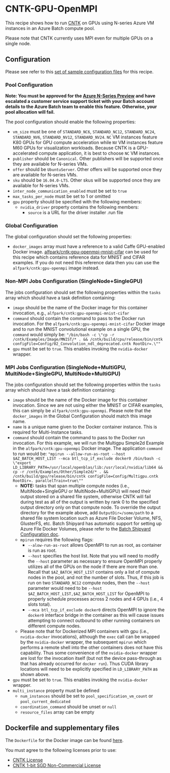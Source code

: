 # CNTK-GPU-OpenMPI
This recipe shows how to run [CNTK](https://cntk.ai/) on
GPUs using N-series Azure VM instances in an Azure Batch compute pool.

Please note that CNTK currently uses MPI even for multiple GPUs on a single
node.

## Configuration
Please see refer to this [set of sample configuration files](./config) for
this recipe.

### Pool Configuration
**Note: You must be approved for the
[Azure N-Series Preview](http://gpu.azure.com/) and have escalated a
customer service support ticket with your Batch account details to the Azure
Batch team to enable this feature. Otherwise, your pool allocation will fail.**

The pool configuration should enable the following properties:
* `vm_size` must be one of `STANDARD_NC6`, `STANDARD_NC12`, `STANDARD_NC24`,
`STANDARD_NV6`, `STANDARD_NV12`, `STANDARD_NV24`. `NC` VM instances feature
K80 GPUs for GPU compute acceleration while `NV` VM instances feature
M60 GPUs for visualization workloads. Because CNTK is a GPU-accelerated
compute application, it is best to choose `NC` VM instances.
* `publisher` should be `Canonical`. Other publishers will be supported
once they are available for N-series VMs.
* `offer` should be `UbuntuServer`. Other offers will be supported once they
are available for N-series VMs.
* `sku` should be `16.04.0-LTS`. Other skus will be supported once they are
available for N-series VMs.
* `inter_node_communication_enabled` must be set to `true`
* `max_tasks_per_node` must be set to 1 or omitted
* `gpu` property should be specified with the following members:
  * `nvidia_driver` property contains the following members:
    * `source` is a URL for the driver installer .run file

### Global Configuration
The global configuration should set the following properties:
* `docker_images` array must have a reference to a valid Caffe GPU-enabled
Docker image.
[alfpark/cntk:gpu-openmpi-mnist-cifar](https://hub.docker.com/r/alfpark/cntk/)
can be used for this recipe which contains reference data for MNIST and CIFAR
examples. If you do not need this reference data then you can use the
`alfpark/cntk:gpu-openmpi` image instead.

### Non-MPI Jobs Configuration (SingleNode+SingleGPU)
The jobs configuration should set the following properties within the `tasks`
array which should have a task definition containing:
* `image` should be the name of the Docker image for this container invocation,
e.g., `alfpark/cntk:gpu-openmpi-mnist-cifar`
* `command` should contain the command to pass to the Docker run invocation.
For the `alfpark/cntk:gpu-openmpi-mnist-cifar` Docker image and to run the
MNIST convolutional example on a single GPU, the `command` would simply
be:
`"/bin/bash -c \"cp -r /cntk/Examples/Image/MNIST/* . && /cntk/build/cpu/release/bin/cntk configFile=Config/02_Convolution_ndl_deprecated.cntk RootDir=.\""`
* `gpu` must be set to `true`. This enables invoking the `nvidia-docker`
wrapper.

### MPI Jobs Configuration (SingleNode+MultiGPU, MultiNode+SingleGPU, MultiNode+MultiGPU)
The jobs configuration should set the following properties within the `tasks`
array which should have a task definition containing:
* `image` should be the name of the Docker image for this container invocation.
Since we are not using either the MNIST or CIFAR examples, this can simply
be `alfpark/cntk:gpu-openmpi`. Please note that the `docker_images` in
the Global Configuration should match this image name.
* `name` is a unique name given to the Docker container instance. This is
required for Multi-Instance tasks.
* `command` should contain the command to pass to the Docker run invocation.
For this example, we will run the Multigpu Simple2d Example in the
`alfpark/cntk:gpu-openmpi` Docker image. The application `command` to run
would be:
`"mpirun --allow-run-as-root --host $AZ_BATCH_HOST_LIST --mca btl_tcp_if_exclude docker0 /bin/bash -c \"export LD_LIBRARY_PATH=/usr/local/openblas/lib:/usr/local/nvidia/lib64 && cp -r /cntk/Examples/Other/Simple2d/* . && /cntk/build/gpu/release/bin/cntk configFile=Config/Multigpu.cntk RootDir=. parallelTrain=true\""`
  * **NOTE:** tasks that span multiple compute nodes
    (i.e., MultiNode+SingleGPU or MultiNode+MultiGPU) will need their output
    stored on a shared file system, otherwise CNTK will fail during test
    as all of the output is written by rank 0 to the specified output
    directory only on that compute node. To override the output directory for
    the example above, add `OutputDir=/some/path` to a shared file system
    location such as Azure File Docker Volume, NFS, GlusterFS, etc. Batch
    Shipyard has automatic support for setting up Azure File Docker Volumes,
    please refer to the
    [Batch Shipyard Configuration doc](../../docs/02-batch-shipyard-configuration.md).
  * `mpirun` requires the following flags:
    * `--alow-run-as-root` allows OpenMPI to run as root, as container is run
      as root.
    * `--host` specifies the host list. Note that you will need to modify
      the `--host` parameter as necessary to ensure OpenMPI properly utilizes
      all of the GPUs on the node if there are more than one. Recall that
      `$AZ_BATCH_HOST_LIST` contains only a list of compute nodes in the pool,
      and not the number of slots. Thus, if this job is run on two
      `STANDARD_NC12` compute nodes, then the `--host` parameter would need to
      be `--host $AZ_BATCH_HOST_LIST,$AZ_BATCH_HOST_LIST` for OpenMPI to
      properly schedule processes across 2 nodes and 4 GPUs (i.e., 4 slots
      total).
    * `--mca btl_tcp_if_exclude docker0` directs OpenMPI to ignore the
      `docker0` interface bridge in the container as this will cause issues
      attempting to connect outbound to other running containers on different
      compute nodes.
  * Please note that for Dockerized MPI containers with gpu (i.e.,
    `nvidia-docker` invocations), although the `exec` call can be wrapped by
    the `nvidia-docker` wrapper, the subsequent `mpirun` which performs a
    remote shell into the other containers does not have this capability. Thus
    some convenience of the `nvidia-docker` wrapper are lost for the invocation
    itself (but not the device pass-through as that has already occurred for
    `docker run`). Thus CUDA library locations will need to be explicitly
    specified in `LD_LIBRARY_PATH` as shown above.
* `gpu` must be set to `true`. This enables invoking the `nvidia-docker`
wrapper.
* `multi_instance` property must be defined
  * `num_instances` should be set to `pool_specification_vm_count` or
    `pool_current_dedicated`
  * `coordination_command` should be unset or `null`
  * `resource_files` array can be empty

## Dockerfile and supplementary files
The `Dockerfile` for the Docker image can be found [here](./docker).

You must agree to the following licenses prior to use:
* [CNTK License](https://github.com/Microsoft/CNTK/blob/master/LICENSE.md)
* [CNTK 1-bit SGD Non-Commercial License](https://cntk1bitsgd.codeplex.com/SourceControl/latest#LICENSE-NON-COMMERCIAL.md)
